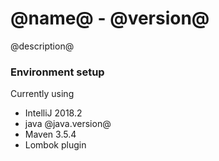 
# @name@ - @version@
@description@ 

### Environment setup
Currently using
  - IntelliJ 2018.2
  - java @java.version@
  - Maven 3.5.4
  - Lombok plugin
